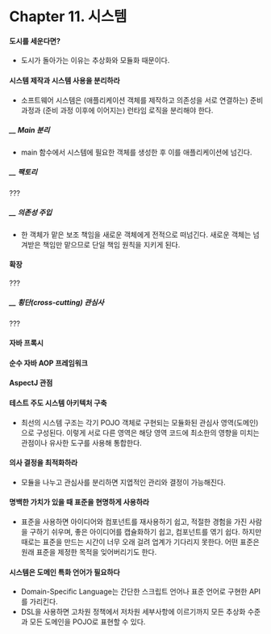 # Chapter 11. 시스템

#### 도시를 세운다면?
- 도시가 돌아가는 이유는 추상화와 모듈화 때문이다.

#### 시스템 제작과 시스템 사용을 분리하라
- 소프트웨어 시스템은 (애플리케이션 객체를 제작하고 의존성을 서로 연결하는) 준비 과정과 (준비 과정 이후에 이어지는) 런타임 로직을 분리해야 한다.

##### __ Main 분리
- main 함수에서 시스템에 필요한 객체를 생성한 후 이를 애플리케이션에 넘긴다.

##### __ 팩토리
???

##### __ 의존성 주입
- 한 객체가 맡은 보조 책임을 새로운 객체에게 전적으로 떠넘긴다. 새로운 객체는 넘겨받은 책임만 맡으므로 단일 책임 원칙을 지키게 된다.

#### 확장
???

##### __ 횡단(cross-cutting) 관심사
???

#### 자바 프록시

#### 순수 자바 AOP 프레임워크

#### AspectJ 관점

#### 테스트 주도 시스템 아키텍처 구축
- 최선의 시스템 구조는 각기 POJO 객체로 구현되는 모듈화된 관심사 영역(도메인)으로 구성된다. 이렇게 서로 다른 영역은 해당 영역 코드에 최소한의 영향을 미치는 관점이나 유사한 도구를 사용해 통합한다.

#### 의사 결정을 최적화하라
- 모듈을 나누고 관심사를 분리하면 지엽적인 관리와 결정이 가능해진다.

#### 명백한 가치가 있을 때 표준을 현명하게 사용하라
- 표준을 사용하면 아이디어와 컴포넌트를 재사용하기 쉽고, 적절한 경험을 가진 사람을 구하기 쉬우며, 좋은 아이디어를 캡슐화하기 쉽고, 컴포넌트를 엮기 쉽다. 하지만 때로는 표준을 만드는 시간이 너무 오래 걸려 업계가 기다리지 못한다. 어떤 표준은 원래 표준을 제정한 목적을 잊어버리기도 한다.

#### 시스템은 도메인 특화 언어가 필요하다
- Domain-Specific Language는 간단한 스크립트 언어나 표준 언어로 구현한 API를 가리킨다.
- DSL을 사용하면 고차원 정책에서 저차원 세부사항에 이르기까지 모든 추상화 수준과 모든 도메인을 POJO로 표현할 수 있다.
